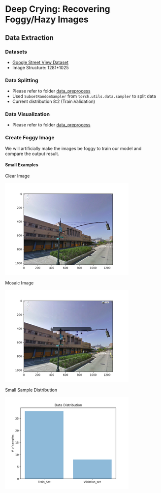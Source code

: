 # Deep Crying: Recovering Foggy/Hazy Images

## Data Extraction

### Datasets
- [Google Street View Dataset](https://www.crcv.ucf.edu/projects/GMCP_Geolocalization/#Dataset)
- Image Structure: 1281*1025

### Data Splitting

- Please refer to folder [data_preprocess](preprocessing)
- Used `SubsetRandomSampler` from `torch.utils.data.sampler` to split data
- Current distribution 8:2 (Train:Validation)

### Data Visualization

- Please refer to folder [data_preprocess](preprocessing)


### Create Foggy Image
 We will artificially make the images be foggy to train our model and compare the output result.
 
#### Small Examples

Clear Image

<img src="imgs/clear_demo1.png " alt="clear_demo" width="400"/>

Mosaic Image

<img src="imgs/mosaic_demo1.png " alt="clear_demo" width="400"/>

Small Sample Distribution

<img src="imgs/data_distribution_demo.png " alt="mosaic_demo" width="400"/>


